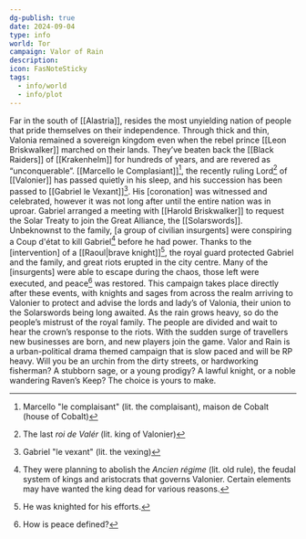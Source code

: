 ```yaml
---
dg-publish: true
date: 2024-09-04
type: info
world: Tor
campaign: Valor of Rain
description: 
icon: FasNoteSticky
tags:
  - info/world
  - info/plot
---
```

Far in the south of [[Alastria]], resides the most unyielding nation of people that pride themselves on their independence. Through thick and thin, Valonia remained a sovereign kingdom even when the rebel prince [[Leon Briskwalker]] marched on their lands. They’ve beaten back the [[Black Raiders]] of [[Krakenhelm]] for hundreds of years, and are revered as “unconquerable”. [[Marcello le Complasiant]][^3], the recently ruling Lord[^2] of [[Valonier]] has passed quietly in his sleep, and his succession has been passed to [[Gabriel le Vexant]][^4]. His \[coronation] was witnessed and celebrated, however it was not long after until the entire nation was in uproar. Gabriel arranged a meeting with [[Harold Briskwalker]] to request the Solar Treaty to join the Great Alliance, the [[Solarswords]]. Unbeknownst to the family, \[a group of civilian insurgents] were conspiring a Coup d'état to kill Gabriel[^1] before he had power. Thanks to the \[intervention] of a [[Raoul|brave knight]][^5], the royal guard protected Gabriel and the family, and great riots erupted in the city centre. Many of the \[insurgents] were able to escape during the chaos, those left were executed, and peace[^6] was restored. This campaign takes place directly after these events, with knights and sages from across the realm arriving to Valonier to protect and advise the lords and lady’s of Valonia, their union to the Solarswords being long awaited. As the rain grows heavy, so do the people’s mistrust of the royal family. The people are divided and wait to hear the crown’s response to the riots. With the sudden surge of travellers new businesses are born, and new players join the game. Valor and Rain is a urban-political drama themed campaign that is slow paced and will be RP heavy. Will you be an urchin from the dirty streets, or hardworking fisherman? A stubborn sage, or a young prodigy? A lawful knight, or a noble wandering Raven’s Keep? The choice is yours to make.

[^1]: They were planning to abolish the _Ancien régime_ (lit. old rule), the feudal system of kings and aristocrats that governs Valonier.  Certain elements may have wanted the king dead for various reasons.
[^2]: The last *roi de Valér* (lit. king of Valonier)
[^3]: Marcello "le complaisant" (lit. the complaisant), maison de Cobalt (house of Cobalt)
[^4]: Gabriel "le vexant" (lit. the vexing)
[^5]: He was knighted for his efforts.
[^6]: How is peace defined?